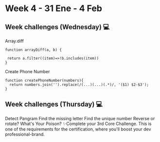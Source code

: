 # Week 4 - 31 Ene - 4 Feb

## Week challenges (Wednesday) 💻
Array.diff
```
function arrayDiff(a, b) {

 return a.filter((item)=>!b.includes(item))
}
```
Create Phone Number
```
function createPhoneNumber(numbers){
  return numbers.join('').replace(/(...)(...)(.*)/, '($1) $2-$3');
}
```

## Week challenges (Thursday) 💻
Detect Pangram
Find the missing letter
Find the unique number
Reverse or rotate?
What's Your Poison?
✨Complete your 3rd Core Challenge. This is one of the requirements for the certification, where you'll boost your dev professional-brand.

